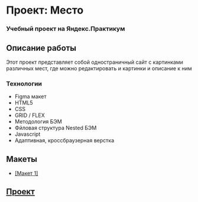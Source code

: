 # Проект: Место
### Учебный проект на Яндекс.Практикум

## Описание работы
Этот проект представляет собой одностраничный сайт с картинками различных мест, 
где можно редактировать и картинки и описание к ним
### Технологии
* Figma макет
* HTML5
* CSS
* GRID / FLEX
* Методология БЭМ
* Фйловая структура Nested БЭМ
* Javascript
* Адаптивная, кроссбраузерная верстка

## Макеты

* [[Макет 1]](https://www.figma.com/file/2cn9N9jSkmxD84oJik7xL7/JavaScript.-Sprint-4?node-id=0%3A1)


## [Проект](https://glueestain.github.io/mesto/)
